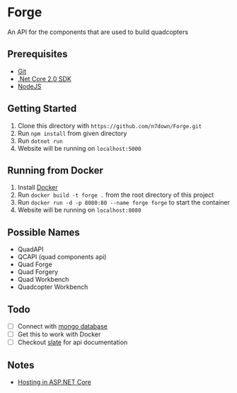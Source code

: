 # Forge
An API for the components that are used to build quadcopters

## Prerequisites
- [Git](https://git-scm.com/)
- [.Net Core 2.0 SDK](https://www.microsoft.com/net/download/core)
- [NodeJS](https://nodejs.org/en/)

## Getting Started
1. Clone this directory with `https://github.com/n7down/Forge.git`
2. Run `npm install` from given directory
3. Run `dotnet run` 
4. Website will be running on `localhost:5000`

## Running from Docker
1. Install [Docker](https://docs.docker.com/engine/installation/)
2. Run `docker build -t forge .` from the root directory of this project
3. Run `docker run -d -p 8080:80 --name forge forge` to start the container
4. Website will be running on `localhost:8080`

## Possible Names
- QuadAPI
- QCAPI (quad components api)
- Quad Forge
- Quad Forgery
- Quad Workbench
- Quadcopter Workbench

## Todo
- [ ] Connect with [mongo database](http://www.qappdesign.com/using-mongodb-with-net-core-webapi/)
- [ ] Get this to work with Docker
- [ ] Checkout [slate](https://github.com/lord/slate) for api documentation

## Notes
- [Hosting in ASP.NET Core](https://docs.microsoft.com/en-us/aspnet/core/fundamentals/hosting?tabs=aspnetcore2x)